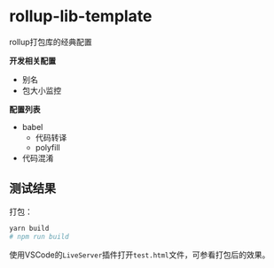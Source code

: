 # rollup-lib-template
rollup打包库的经典配置

**开发相关配置**
- 别名
- 包大小监控

**配置列表**
- babel
   - 代码转译
   - polyfill
- 代码混淆

## 测试结果

打包：

```bash
yarn build
# npm run build
```

使用VSCode的`LiveServer`插件打开`test.html`文件，可参看打包后的效果。


